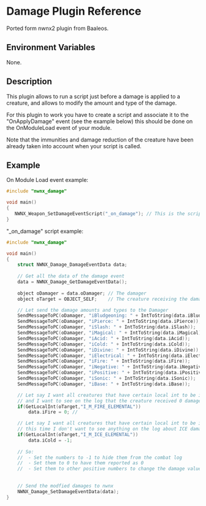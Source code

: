 # Damage Plugin Reference

Ported form nwnx2 plugin from Baaleos.

## Environment Variables

None.

## Description

This plugin allows to run a script just before a damage is applied to a creature, and allows to modify the amount and type of the damage. 

For this plugin to work you have to create a script and associate it to the "OnApplyDamage" event (see the example below) this should be done on the OnModuleLoad event of your module. 

Note that the immunities and damage reduction of the creature have been already taken into account when your script is called.

## Example

On Module Load event example:

```C
#include "nwnx_damage"

void main()
{
   NWNX_Weapon_SetDamageEventScript("_on_damage"); // This is the script that will be called
}
```

"_on_damage" script example:

```C
#include "nwnx_damage"

void main()
{
    struct NWNX_Damage_DamageEventData data;
     
    // Get all the data of the damage event
    data = NWNX_Damage_GetDamageEventData(); 
    
    object oDamager = data.oDamager; // The damager
    object oTarget = OBJECT_SELF;    // The creature receiving the damage

    // Let send the damage amounts and types to the Damager
    SendMessageToPC(oDamager, "iBludgeoning: " + IntToString(data.iBludgeoning));
    SendMessageToPC(oDamager, "iPierce: " + IntToString(data.iPierce));
    SendMessageToPC(oDamager, "iSlash: " + IntToString(data.iSlash));
    SendMessageToPC(oDamager, "iMagical: " + IntToString(data.iMagical));
    SendMessageToPC(oDamager, "iAcid: " + IntToString(data.iAcid));
    SendMessageToPC(oDamager, "iCold: " + IntToString(data.iCold));
    SendMessageToPC(oDamager, "iDivine: " + IntToString(data.iDivine));
    SendMessageToPC(oDamager, "iElectrical: " + IntToString(data.iElectrical));
    SendMessageToPC(oDamager, "iFire: " + IntToString(data.iFire));
    SendMessageToPC(oDamager, "iNegative: " + IntToString(data.iNegative));
    SendMessageToPC(oDamager, "iPositive: " + IntToString(data.iPositive));
    SendMessageToPC(oDamager, "iSonic: " + IntToString(data.iSonic));
    SendMessageToPC(oDamager, "iBase: " + IntToString(data.iBase));

    // Let say I want all creatures that have certain local int to be inmune to fire
    // and I want to see on the log that the creature received 0 damage form fire
    if(GetLocalInt(oTarget,"I_M_FIRE_ELEMENTAL"))
        data.iFire = 0; // 

    // Let say I want all creatures that have certain local int to be inmune to cold
    // this time I don't want to see anything on the log about ICE damage
    if(GetLocalInt(oTarget,"I_M_ICE_ELEMENTAL"))
        data.iCold = -1;
    
    // So:
    //  - Set the numbers to -1 to hide them from the combat log
    //  - Set them to 0 to have them reported as 0
    //  - Set them to other positive numbers to change the damage values as you see fit.
	
        
    // Send the modfied damages to nwnx
    NWNX_Damage_SetDamageEventData(data);
}










 


